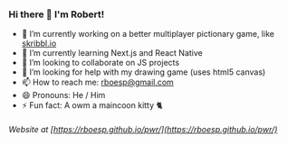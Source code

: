 ### Hi there 👋 I'm Robert!

<!--
**rboesp/rboesp** is a ✨ _special_ ✨ repository because its `README.md` (this file) appears on your GitHub profile.
-->

- 🔭 I’m currently working on a better multiplayer pictionary game, like [skribbl.io](https://skribbl.io/)
- 🌱 I’m currently learning Next.js and React Native
- 👯 I’m looking to collaborate on JS projects
- 🤔 I’m looking for help with my drawing game (uses html5 canvas)
- 📫 How to reach me: rboesp@gmail.com
- 😄 Pronouns: He / Him
- ⚡ Fun fact: A owm a maincoon kitty 🐈

###### Website at [https://rboesp.github.io/pwr/](https://rboesp.github.io/pwr/)


